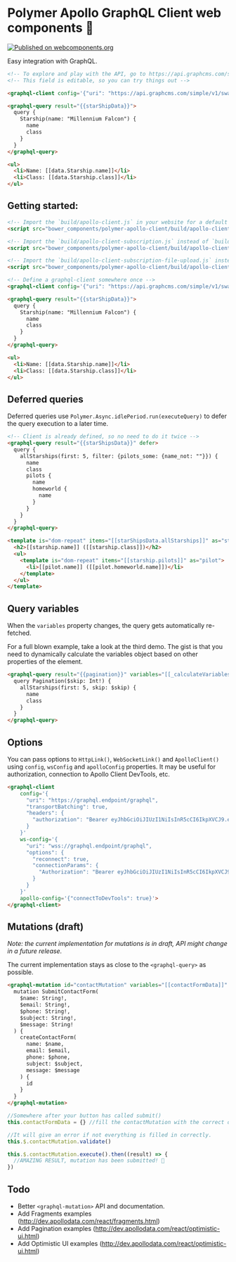# Polymer Apollo GraphQL Client web components 🚀

[![Published on webcomponents.org](https://img.shields.io/badge/webcomponents.org-published-blue.svg?style=flat-square)](https://www.webcomponents.org/element/reach-digital/polymer-apollo-client)

Easy integration with GraphQL.

<!--
```html
<custom-element-demo>
  <template>
    <script src="../webcomponentsjs/webcomponents-lite.js"></script>
    <script src="build/apollo-client.js"></script>
    <link rel="import" href="graphql-client.html">
    <link rel="import" href="graphql-query.html">
    <link rel="import" href="../polymer/lib/elements/dom-bind.html">
    <style>
      html {
        font-family: sans-serif; 
      }
    </style>
    <div>
      <dom-bind>
        <template is="dom-bind">
         <next-code-block></next-code-block>
        </template>
      </dom-bind>
    </div>
  </template>
</custom-element-demo>
```
-->
```html
<!-- To explore and play with the API, go to https://api.graphcms.com/simple/v1/swapi -->
<!-- This field is editable, so you can try things out -->

<graphql-client config='{"uri": "https://api.graphcms.com/simple/v1/swapi"}'></graphql-client>

<graphql-query result="{{starShipData}}">
  query {
    Starship(name: "Millennium Falcon") {
      name
      class
    }
  }
</graphql-query>

<ul>
  <li>Name: [[data.Starship.name]]</li>
  <li>Class: [[data.Starship.class]]</li>
</ul>
```

## Getting started:

```html
<!-- Import the `build/apollo-client.js` in your website for a default setup -->
<script src="bower_components/polymer-apollo-client/build/apollo-client.js"></script>
```

```html
<!-- Import the `build/apollo-client-subscription.js` instead of `build/apollo-client.js`, if you need GraphQL subscriptions support -->
<script src="bower_components/polymer-apollo-client/build/apollo-client-subscription.js"></script>
```

```html
<!-- Import the `build/apollo-client-subscription-file-upload.js` instead of `build/apollo-client.js`, if you need file upload via GraphQL support -->
<script src="bower_components/polymer-apollo-client/build/apollo-client-subscription-file-upload.js"></script>
```

```html
<!-- Define a graphql-client somewhere once -->
<graphql-client config='{"uri": "https://api.graphcms.com/simple/v1/swapi"}'></graphql-client>

<graphql-query result="{{starShipData}}">
  query {
    Starship(name: "Millennium Falcon") {
      name
      class
    }
  }
</graphql-query>

<ul>
  <li>Name: [[data.Starship.name]]</li>
  <li>Class: [[data.Starship.class]]</li>
</ul>
```

## Deferred queries
Deferred queries use `Polymer.Async.idlePeriod.run(executeQuery)` to defer the query execution to a later time.


```html
<!-- Client is already defined, so no need to do it twice -->
<graphql-query result="{{starShipsData}}" defer>
  query {
    allStarships(first: 5, filter: {pilots_some: {name_not: ""}}) {
      name
      class
      pilots {
        name
        homeworld {
          name
        }
      }
    }
  }
</graphql-query>

<template is="dom-repeat" items="[[starShipsData.allStarships]]" as="starship">
  <h2>[[starship.name]] ([[starship.class]])</h2>
  <ul>
    <template is="dom-repeat" items="[[starship.pilots]]" as="pilot">
      <li>[[pilot.name]] ([[pilot.homeworld.name]])</li>
    </template>
  </ul>
</template>
```

## Query variables

When the `variables` property changes, the query gets automatically re-fetched.

For a full blown example, take a look at the third demo. The gist is that you need to dynamically calculate the
variables object based on other properties of the element.

```html
<graphql-query result="{{pagination}}" variables="[[_calculateVariables(skip)]]">
  query Pagination($skip: Int!) {
    allStarships(first: 5, skip: $skip) {
      name
      class
    }
  }
</graphql-query>
```

## Options

You can pass options to `HttpLink()`, `WebSocketLink()` and `ApolloClient()` using
`config`, `wsConfig` and `apolloConfig` properties. It may be useful for authorization,
connection to Apollo Client DevTools, etc.

```html
<graphql-client
    config='{
      "uri": "https://graphql.endpoint/graphql",
      "transportBatching": true,
      "headers": {
        "authorization": "Bearer eyJhbGciOiJIUzI1NiIsInR5cCI6IkpXVCJ9.eyJ1c2VySWQiOiJjamtjaDFhc2kwMDN5MGExNXhteHIydWMzIiwiaWF0IjoxNTMzNzE5MzY2fQ.gielaRu4-YVrixfuj4AHbVbVo1fBbewkJwFb93krmMQ"
      }
    }'
    ws-config='{
      "uri": "wss://graphql.endpoint/graphql",
      "options": {
        "reconnect": true,
        "connectionParams": {
          "Authorization": "Bearer eyJhbGciOiJIUzI1NiIsInR5cCI6IkpXVCJ9.eyJ1c2VySWQiOiJjamtjaDFhc2kwMDN5MGExNXhteHIydWMzIiwiaWF0IjoxNTMzNzE5MzY2fQ.gielaRu4-YVrixfuj4AHbVbVo1fBbewkJwFb93krmMQ"
        }
      }
    }'
    apollo-config='{"connectToDevTools": true}'>
</graphql-client>
```

## Mutations (draft)

_Note: the current implementation for mutations is in draft, API might change in a future release._

The current implementation stays as close to the `<graphql-query>` as possible.

```html
<graphql-mutation id="contactMutation" variables="[[contactFormData]]" result="{{contactMutationResult}}">
  mutation SubmitContactForm(
    $name: String!,
    $email: String!,
    $phone: String!,
    $subject: String!,
    $message: String!
  ) {
    createContactForm(
      name: $name,
      email: $email,
      phone: $phone,
      subject: $subject,
      message: $message
    ) {
      id
    }
  }
</graphql-mutation>
```

```js
//Somewhere after your button has called submit()
this.contactFormData = {} //fill the contactMutation with the correct data.

//It will give an error if not everything is filled in correctly.
this.$.contactMutation.validate()

this.$.contactMutation.execute().then((result) => {
  //AMAZING RESULT, mutation has been submitted! 🎉
})
```

## Todo
- Better `<graphql-mutation>` API and documentation.
- Add Fragments examples (http://dev.apollodata.com/react/fragments.html)
- Add Pagination examples (http://dev.apollodata.com/react/optimistic-ui.html)
- Add Optimistic UI examples (http://dev.apollodata.com/react/optimistic-ui.html)
